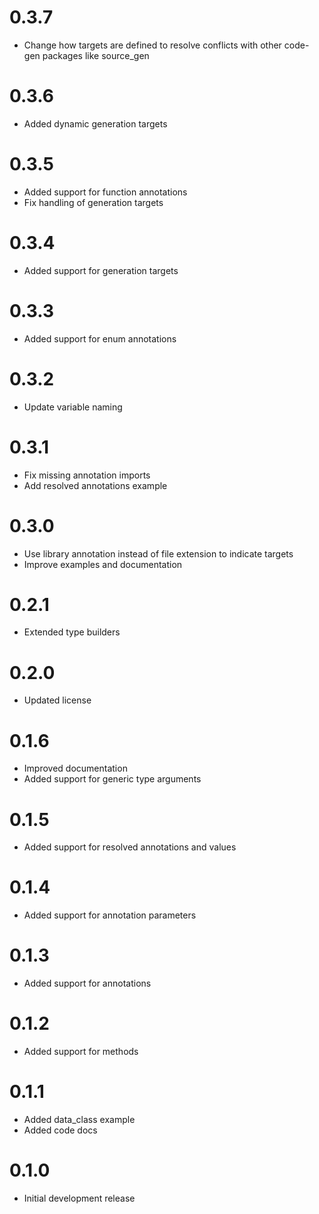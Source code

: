 # 0.3.7

- Change how targets are defined to resolve conflicts with other code-gen packages like source_gen

# 0.3.6

- Added dynamic generation targets

# 0.3.5

- Added support for function annotations
- Fix handling of generation targets

# 0.3.4

- Added support for generation targets

# 0.3.3

- Added support for enum annotations

# 0.3.2

- Update variable naming

# 0.3.1

- Fix missing annotation imports
- Add resolved annotations example

# 0.3.0

- Use library annotation instead of file extension to indicate targets
- Improve examples and documentation

# 0.2.1

- Extended type builders

# 0.2.0

- Updated license

# 0.1.6

- Improved documentation
- Added support for generic type arguments

# 0.1.5

- Added support for resolved annotations and values

# 0.1.4

- Added support for annotation parameters

# 0.1.3

- Added support for annotations

# 0.1.2

- Added support for methods

# 0.1.1

- Added data_class example
- Added code docs

# 0.1.0

- Initial development release